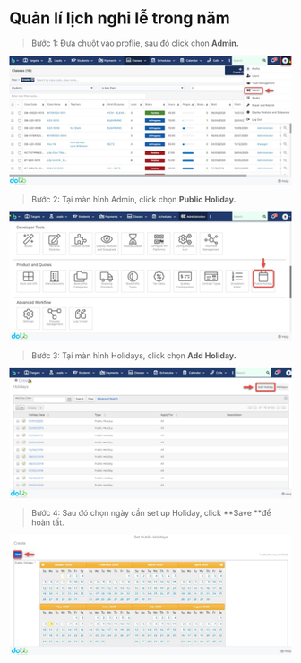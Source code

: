 # Quản lí lịch nghỉ lễ trong năm

> Bước 1: Đưa chuột vào proflie, sau đó click chọn **Admin.**

![](../.gitbook/assets/holiday1.jpg)

> Bước 2: Tại màn hình Admin, click chọn **Public Holiday.**

![](../.gitbook/assets/holiday2.jpg)

> Bước 3: Tại màn hình Holidays, click chọn **Add Holiday.**

![](../.gitbook/assets/holiday3.jpg)

> Bước 4: Sau đó chọn ngày cần set up Holiday, click **Save **để hoàn tất.

![](../.gitbook/assets/holiday4.jpg)
